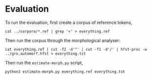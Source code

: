 # Evaluation

To run the evaluation, first create a corpus of reference tokens,

```
cat ../corpora/*.ref | grep '<' > everything.ref
```

Then run the corpus through the morphological analyser:
```
cat everything.ref | cut -f2 -d'^' | cut -f1 -d'/' | hfst-proc -w ../grn.automorf.hfst > everything.tst
```

Then run the `estimate-morph.py` script,

```
python3 estimate-morph.py everything.ref everything.tst 
```
